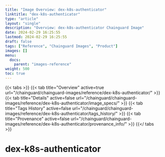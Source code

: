 ```yaml
---
title: "Image Overview: dex-k8s-authenticator"
linktitle: "dex-k8s-authenticator"
type: "article"
layout: "single"
description: "Overview: dex-k8s-authenticator Chainguard Image"
date: 2024-02-29 16:25:55
lastmod: 2024-02-29 16:25:55
draft: false
tags: ["Reference", "Chainguard Images", "Product"]
images: []
menu: 
  docs: 
    parent: "images-reference"
weight: 500
toc: true
---
```


{{< tabs >}}
{{< tab title="Overview" active=true url="/chainguard/chainguard-images/reference/dex-k8s-authenticator/" >}}
{{< tab title="Details" active=false url="/chainguard/chainguard-images/reference/dex-k8s-authenticator/image_specs/" >}}
{{< tab title="Tags History" active=false url="/chainguard/chainguard-images/reference/dex-k8s-authenticator/tags_history/" >}}
{{< tab title="Provenance" active=false url="/chainguard/chainguard-images/reference/dex-k8s-authenticator/provenance_info/" >}}
{{</ tabs >}}

# dex-k8s-authenticator
